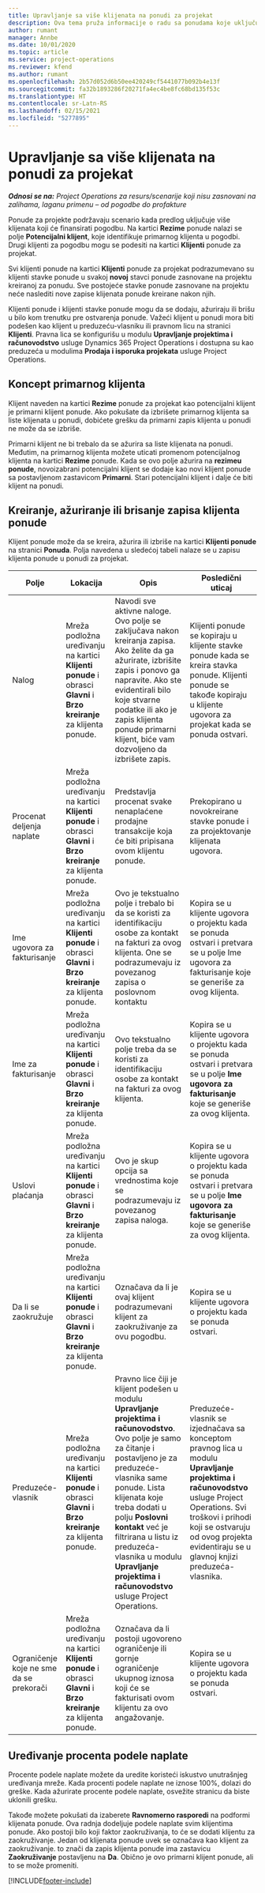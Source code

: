 ```yaml
---
title: Upravljanje sa više klijenata na ponudi za projekat
description: Ova tema pruža informacije o radu sa ponudama koje uključuju više klijenata koji će finansirati projekat.
author: rumant
manager: Annbe
ms.date: 10/01/2020
ms.topic: article
ms.service: project-operations
ms.reviewer: kfend
ms.author: rumant
ms.openlocfilehash: 2b57d052d6b50ee420249cf5441077b092b4e13f
ms.sourcegitcommit: fa32b1893286f20271fa4ec4be8fc68bd135f53c
ms.translationtype: HT
ms.contentlocale: sr-Latn-RS
ms.lasthandoff: 02/15/2021
ms.locfileid: "5277895"
---
```

# <a name="manage-multiple-customers-on-a-project-quote"></a>Upravljanje sa više klijenata na ponudi za projekat

_**Odnosi se na:** Project Operations za resurs/scenarije koji nisu zasnovani na zalihama, laganu primenu – od pogodbe do profakture_

Ponude za projekte podržavaju scenario kada predlog uključuje više klijenata koji će finansirati pogodbu. Na kartici **Rezime** ponude nalazi se polje **Potencijalni klijent**, koje identifikuje primarnog klijenta u pogodbi. Drugi klijenti za pogodbu mogu se podesiti na kartici **Klijenti** ponude za projekat.

Svi klijenti ponude na kartici **Klijenti** ponude za projekat podrazumevano su klijenti stavke ponude u svakoj **novoj** stavci ponude zasnovane na projektu kreiranoj za ponudu. Sve postojeće stavke ponude zasnovane na projektu neće naslediti nove zapise klijenata ponude kreirane nakon njih.

Klijenti ponude i klijenti stavke ponude mogu da se dodaju, ažuriraju ili brišu u bilo kom trenutku pre ostvarenja ponude. Važeći klijent u ponudi mora biti podešen kao klijent u preduzeću-vlasniku ili pravnom licu na stranici **Klijenti**. Pravna lica se konfigurišu u modulu **Upravljanje projektima i računovodstvo** usluge Dynamics 365 Project Operations i dostupna su kao preduzeća u modulima **Prodaja i isporuka projekata** usluge Project Operations.

## <a name="concept-of-a-primary-customer"></a>Koncept primarnog klijenta

Klijent naveden na kartici **Rezime** ponude za projekat kao potencijalni klijent je primarni klijent ponude. Ako pokušate da izbrišete primarnog klijenta sa liste klijenata u ponudi, dobićete grešku da primarni zapis klijenta u ponudi ne može da se izbriše.

Primarni klijent ne bi trebalo da se ažurira sa liste klijenata na ponudi. Međutim, na primarnog klijenta možete uticati promenom potencijalnog klijenta na kartici **Rezime** ponude. Kada se ovo polje ažurira na **rezimeu ponude**, novoizabrani potencijalni klijent se dodaje kao novi klijent ponude sa postavljenom zastavicom **Primarni**. Stari potencijalni klijent i dalje će biti klijent na ponudi.

## <a name="create-update-or-delete-a-quote-customer-record"></a>Kreiranje, ažuriranje ili brisanje zapisa klijenta ponude

Klijent ponude može da se kreira, ažurira ili izbriše na kartici **Klijenti ponude** na stranici **Ponuda**. Polja navedena u sledećoj tabeli nalaze se u zapisu klijenta ponude u ponudi za projekat.

| **Polje** | **Lokacija** | **Opis** | **Posledični uticaj** |
| --- | --- | --- | --- |
| Nalog | Mreža podložna uređivanju na kartici **Klijenti ponude** i obrasci **Glavni** i **Brzo kreiranje** za klijenta ponude. | Navodi sve aktivne naloge. Ovo polje se zaključava nakon kreiranja zapisa. Ako želite da ga ažurirate, izbrišite zapis i ponovo ga napravite. Ako ste evidentirali bilo koje stvarne podatke ili ako je zapis klijenta ponude primarni klijent, biće vam dozvoljeno da izbrišete zapis. | Klijenti ponude se kopiraju u klijente stavke ponude kada se kreira stavka ponude. Klijenti ponude se takođe kopiraju u klijente ugovora za projekat kada se ponuda ostvari. |
| Procenat deljenja naplate | Mreža podložna uređivanju na kartici **Klijenti ponude** i obrasci **Glavni** i **Brzo kreiranje** za klijenta ponude. | Predstavlja procenat svake nenaplaćene prodajne transakcije koja će biti pripisana ovom klijentu ponude. | Prekopirano u novokreirane stavke ponude i za projektovanje klijenata ugovora. |
| Ime ugovora za fakturisanje | Mreža podložna uređivanju na kartici **Klijenti ponude** i obrasci **Glavni** i **Brzo kreiranje** za klijenta ponude. | Ovo je tekstualno polje i trebalo bi da se koristi za identifikaciju osobe za kontakt na fakturi za ovog klijenta. One se podrazumevaju iz povezanog zapisa o poslovnom kontaktu | Kopira se u klijente ugovora o projektu kada se ponuda ostvari i pretvara se u polje Ime ugovora za fakturisanje koje se generiše za ovog klijenta. |
| Ime za fakturisanje | Mreža podložna uređivanju na kartici **Klijenti ponude** i obrasci **Glavni** i **Brzo kreiranje** za klijenta ponude. | Ovo tekstualno polje treba da se koristi za identifikaciju osobe za kontakt na fakturi za ovog klijenta. | Kopira se u klijente ugovora o projektu kada se ponuda ostvari i pretvara se u polje **Ime ugovora za fakturisanje** koje se generiše za ovog klijenta. |
| Uslovi plaćanja | Mreža podložna uređivanju na kartici **Klijenti ponude** i obrasci **Glavni** i **Brzo kreiranje** za klijenta ponude. | Ovo je skup opcija sa vrednostima koje se podrazumevaju iz povezanog zapisa naloga. | Kopira se u klijente ugovora o projektu kada se ponuda ostvari i pretvara se u polje **Ime ugovora za fakturisanje** koje se generiše za ovog klijenta. |
| Da li se zaokružuje | Mreža podložna uređivanju na kartici **Klijenti ponude** i obrasci **Glavni** i **Brzo kreiranje** za klijenta ponude. | Označava da li je ovaj klijent podrazumevani klijent za zaokruživanje za ovu pogodbu. | Kopira se u klijente ugovora o projektu kada se ponuda ostvari. |
| Preduzeće-vlasnik | Mreža podložna uređivanju na kartici **Klijenti ponude** i obrasci **Glavni** i **Brzo kreiranje** za klijenta ponude. | Pravno lice čiji je klijent podešen u modulu **Upravljanje projektima i računovodstvo**. Ovo polje je samo za čitanje i postavljeno je za preduzeće-vlasnika same ponude. Lista klijenata koje treba dodati u polju **Poslovni kontakt** već je filtrirana u listu iz preduzeća-vlasnika u modulu **Upravljanje projektima i računovodstvo** usluge Project Operations. | Preduzeće-vlasnik se izjednačava sa konceptom pravnog lica u modulu **Upravljanje projektima i računovodstvo** usluge Project Operations. Svi troškovi i prihodi koji se ostvaruju od ovog projekta evidentiraju se u glavnoj knjizi preduzeća-vlasnika. |
| Ograničenje koje ne sme da se prekorači | Mreža podložna uređivanju na kartici **Klijenti ponude** i obrasci **Glavni** i **Brzo kreiranje** za klijenta ponude. | Označava da li postoji ugovoreno ograničenje ili gornje ograničenje ukupnog iznosa koji će se fakturisati ovom klijentu za ovo angažovanje. | Kopira se u klijente ugovora o projektu kada se ponuda ostvari. |

## <a name="editing-billing-split-percentages"></a>Uređivanje procenta podele naplate

Procente podele naplate možete da uredite koristeći iskustvo unutrašnjeg uređivanja mreže. Kada procenti podele naplate ne iznose 100%, dolazi do greške. Kada ažurirate procente podele naplate, osvežite stranicu da biste uklonili grešku.

Takođe možete pokušati da izaberete **Ravnomerno rasporedi** na podformi klijenata ponude. Ova radnja dodeljuje podele naplate svim klijentima ponude. Ako postoji bilo koji faktor zaokruživanja, to će se dodati klijentu za zaokruživanje. Jedan od klijenata ponude uvek se označava kao klijent za zaokruživanje. to znači da zapis klijenta ponude ima zastavicu **Zaokruživanje** postavljenu na **Da**. Obično je ovo primarni klijent ponude, ali to se može promeniti.


[!INCLUDE[footer-include](../includes/footer-banner.md)]